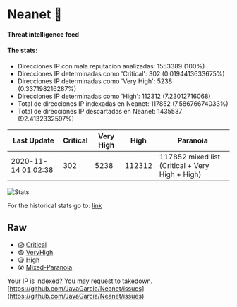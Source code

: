 # Neanet :hocho:
#### Threat intelligence feed
#### The stats:

- Direcciones IP con mala reputacion analizadas: 1553389 (100%)
- Direcciones IP determinadas como 'Critical':  302 (0.0194413633675%)
- Direcciones IP determinadas como 'Very High':  5238 (0.337198216287%)
- Direcciones IP determinadas como 'High':  112312 (7.23012716068)
- Total de direcciones IP indexadas en Neanet:  117852 (7.58676674033%)
- Total de direcciones IP descartadas en Neanet:  1435537 (92.4132332597%)

| Last Update | Critical | Very High | High | Paranoia |
| --- | --- | --- | --- | --- |
| 2020-11-14 01:02:38 | 302 | 5238 | 112312 | 117852 mixed list (Critical + Very High + High)|

![Stats](https://docs.google.com/spreadsheets/d/e/2PACX-1vSnaNMIXVabIpDJjufMlzH7poXnshF3mgd8Is1g9ytUEzVsP5my4Trn8f-xkoLLQ38xpL3HtmUexLo6/pubchart?oid=501124687&format=image)

For the historical stats go to: [link](/stats.csv)
## Raw
- :scream: [Critical](https://raw.githubusercontent.com/JavaGarcia/Neanet/master/blacklists/neanet_critical.txt)
- :fearful: [VeryHigh](https://raw.githubusercontent.com/JavaGarcia/Neanet/master/blacklists/neanet_veryHigh.txtt)
- :frowning: [High](https://raw.githubusercontent.com/JavaGarcia/Neanet/master/blacklists/neanet_high.txt)
- :dizzy_face: [Mixed-Paranoia](https://raw.githubusercontent.com/JavaGarcia/Neanet/master/blacklists/neanet_all.txt)


Your IP is indexed? You may request to takedown. [https://github.com/JavaGarcia/Neanet/issues](https://github.com/JavaGarcia/Neanet/issues)













































































































































































































































































































































































































































































































































































































































































































































































































































































































































































































































































































































































































































































































































































































































































































































































































































































































































































































































































































































































































































































































































































































